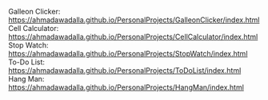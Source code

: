 Galleon Clicker: https://ahmadawadalla.github.io/PersonalProjects/GalleonClicker/index.html \
Cell Calculator: https://ahmadawadalla.github.io/PersonalProjects/CellCalculator/index.html \
Stop Watch: https://ahmadawadalla.github.io/PersonalProjects/StopWatch/index.html \
To-Do List: https://ahmadawadalla.github.io/PersonalProjects/ToDoList/index.html \
Hang Man: https://ahmadawadalla.github.io/PersonalProjects/HangMan/index.html 
